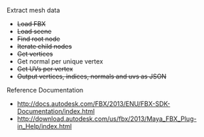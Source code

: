 Extract mesh data

* ~~Load FBX~~
* ~~Load scene~~
* ~~Find root node~~
* ~~Iterate child nodes~~
* ~~Get vertices~~
* Get normal per unique vertex
* ~~Get UVs per vertex~~
* ~~Output vertices, indices, normals and uvs as JSON~~

Reference Documentation

* http://docs.autodesk.com/FBX/2013/ENU/FBX-SDK-Documentation/index.html
* http://download.autodesk.com/us/fbx/2013/Maya_FBX_Plug-in_Help/index.html